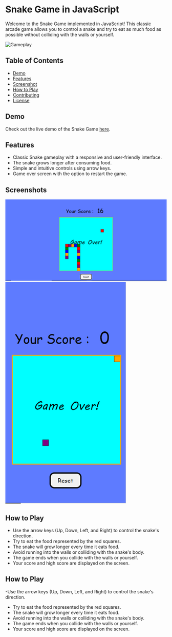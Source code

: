# Snake Game in JavaScript

Welcome to the Snake Game implemented in JavaScript! This classic arcade game allows you to control a snake and try to eat as much food as possible without colliding with the walls or yourself.

![Gameplay](gameplay.gif)

## Table of Contents
- [Demo](#demo)
- [Features](#features)
- [Screenshot](#Screenshots)
- [How to Play](#how-to-play)
- [Contributing](#contributing)
- [License](#license)

## Demo
Check out the live demo of the Snake Game [here]([#insert-demo-link](https://tanrandel.github.io/SnakeGame-JavaScript-/)).

## Features
- Classic Snake gameplay with a responsive and user-friendly interface.
- The snake grows longer after consuming food.
- Simple and intuitive controls using arrow keys.
- Game over screen with the option to restart the game.

## Screenshots
![Desktop View](image.png)
![Mobile View](image-1.png)

## How to Play

- Use the arrow keys (Up, Down, Left, and Right) to control the snake's direction.
- Try to eat the food represented by the red squares.
- The snake will grow longer every time it eats food.
- Avoid running into the walls or colliding with the snake's body.
- The game ends when you collide with the walls or yourself.
- Your score and high score are displayed on the screen.

## How to Play
-Use the arrow keys (Up, Down, Left, and Right) to control the snake's direction.
- Try to eat the food represented by the red squares.
- The snake will grow longer every time it eats food.
- Avoid running into the walls or colliding with the snake's body.
- The game ends when you collide with the walls or yourself.
- Your score and high score are displayed on the screen.
